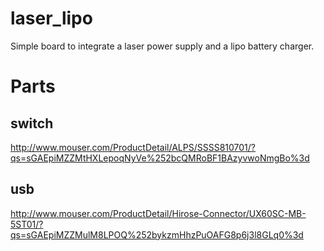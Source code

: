 laser_lipo
==========

Simple board to integrate a laser power supply and a lipo battery charger.


Parts
=====
switch
-----
http://www.mouser.com/ProductDetail/ALPS/SSSS810701/?qs=sGAEpiMZZMtHXLepoqNyVe%252bcQMRoBF1BAzyvwoNmgBo%3d  

usb
-----
http://www.mouser.com/ProductDetail/Hirose-Connector/UX60SC-MB-5ST01/?qs=sGAEpiMZZMulM8LPOQ%252bykzmHhzPuOAFG8p6j3l8GLq0%3d  
